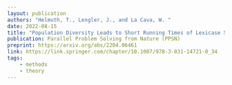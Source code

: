 ```yaml
---
layout: publication
authors: "Helmuth, T., Lengler, J., and La Cava, W. "
date: 2022-08-15
title: "Population Diversity Leads to Short Running Times of Lexicase Selection"
publication: Parallel Problem Solving from Nature (PPSN)
preprint: https://arxiv.org/abs/2204.06461
link: https://link.springer.com/chapter/10.1007/978-3-031-14721-0_34
tags:
    - methods
    - theory
---
```

